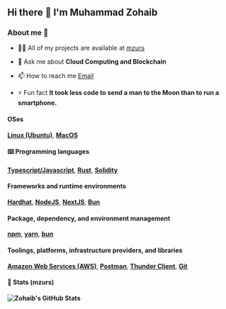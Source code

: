 #

## Hi there 👋 I'm Muhammad Zohaib

### About me 💯

- 👨‍💻 All of my projects are available at [mzurs](https://github.com/mzurs?tab=repositories)

- 💬 Ask me about **Cloud Computing and Blockchain**

- 📫 How to reach me [Email](**<zohaib10092001@gmail.com>**)

- ⚡ Fun fact **It took less code to send a man to the Moon than to run a smartphone.**

#### OSes

**[Linux (Ubuntu)](https://ubuntu.com/)**, **[MacOS](https://www.apple.com/macos/sonoma/)**

#### ⌨️ Programming languages

**[Typescript/Javascript](https://www.typescriptlang.org/)**, **[Rust](https://www.rust-lang.org/)**, **[Solidity](https://soliditylang.org/)**

#### Frameworks and runtime environments

**[Hardhat](https://hardhat.org/)**, **[NodeJS](https://nodejs.org/en)**, **[NextJS](https://nextjs.org/)**, **[Bun](https://bun.sh/)**

#### Package, dependency, and environment management

**[npm](https://www.npmjs.com/)**, **[yarn](https://yarnpkg.com/)**, **[bun](https://bun.sh/)**

#### Toolings, platforms, infrastructure providers, and libraries

**[Amazon Web Services (AWS)](https://aws.amazon.com/?nc2=h_lg)**, **[Postman](https://www.postman.com/)**, **[Thunder Client](https://www.thunderclient.com/)**, **[Git](https://git-scm.com/)**

#### 🔎 Stats (mzurs)

**![Zohaib's GitHub Stats](https://github-readme-stats-beta-ruby-27.vercel.app/api?username=mzurs&count_private=true&show_icons=true&bg_color=000000&title_color=00FFFF&text_color=00FFFF&&hide_border=false)**
<!-- **![Top Langs](https://github-readme-stats-beta-ruby-27.vercel.app/api/top-langs?username=mzurs&langs_count=5&&hide_progress=true&show_icons=true&locale=en&layout=compact&bg_color=000000&hide_border=false&title_color=00FFFF&text_color=00FFFF&border_radius=1)** -->
